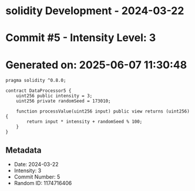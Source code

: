 ﻿# solidity Development - 2024-03-22
# Commit #5 - Intensity Level: 3
# Generated on: 2025-06-07 11:30:48
```solidity
pragma solidity ^0.8.0;

contract DataProcessor5 {
    uint256 public intensity = 3;
    uint256 private randomSeed = 173010;

    function processValue(uint256 input) public view returns (uint256) {
        return input * intensity + randomSeed % 100;
    }
}
```
## Metadata
- Date: 2024-03-22
- Intensity: 3
- Commit Number: 5
- Random ID: 1174716406
